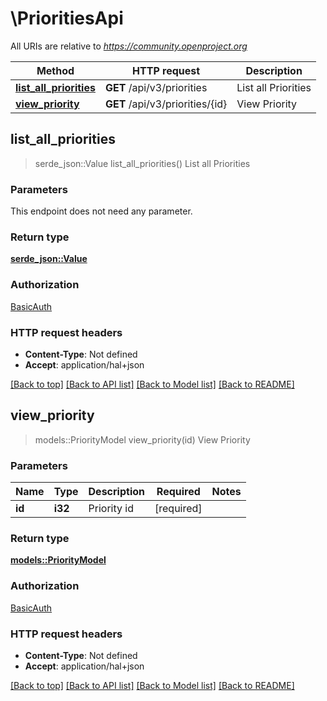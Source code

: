 # \PrioritiesApi

All URIs are relative to *https://community.openproject.org*

Method | HTTP request | Description
------------- | ------------- | -------------
[**list_all_priorities**](PrioritiesApi.md#list_all_priorities) | **GET** /api/v3/priorities | List all Priorities
[**view_priority**](PrioritiesApi.md#view_priority) | **GET** /api/v3/priorities/{id} | View Priority



## list_all_priorities

> serde_json::Value list_all_priorities()
List all Priorities



### Parameters

This endpoint does not need any parameter.

### Return type

[**serde_json::Value**](serde_json::Value.md)

### Authorization

[BasicAuth](../README.md#BasicAuth)

### HTTP request headers

- **Content-Type**: Not defined
- **Accept**: application/hal+json

[[Back to top]](#) [[Back to API list]](../README.md#documentation-for-api-endpoints) [[Back to Model list]](../README.md#documentation-for-models) [[Back to README]](../README.md)


## view_priority

> models::PriorityModel view_priority(id)
View Priority



### Parameters


Name | Type | Description  | Required | Notes
------------- | ------------- | ------------- | ------------- | -------------
**id** | **i32** | Priority id | [required] |

### Return type

[**models::PriorityModel**](PriorityModel.md)

### Authorization

[BasicAuth](../README.md#BasicAuth)

### HTTP request headers

- **Content-Type**: Not defined
- **Accept**: application/hal+json

[[Back to top]](#) [[Back to API list]](../README.md#documentation-for-api-endpoints) [[Back to Model list]](../README.md#documentation-for-models) [[Back to README]](../README.md)

